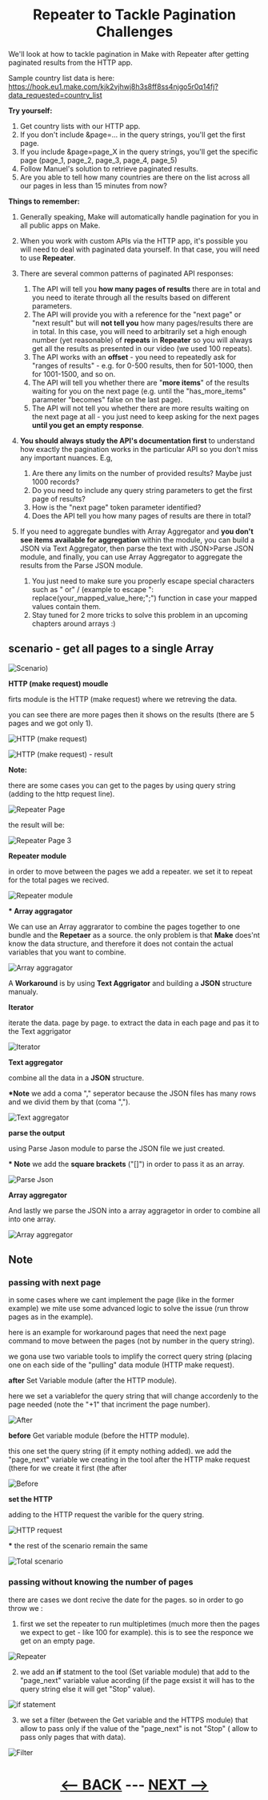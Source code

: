 <div align="center">



# Repeater to Tackle Pagination Challenges

</div>

   



We'll look at how to tackle pagination in Make with Repeater after getting paginated results from the HTTP app.

Sample country list data is here: 
https://hook.eu1.make.com/kjk2vjhwj8h3s8ff8ss4njgo5r0q14fj?data_requested=country_list

__Try yourself:__
1. Get country lists with our HTTP app.
2. If you don't include &page=... in the query strings, you'll get the first page.
3. If you include &page=page_X in the query strings, you'll get the specific page (page_1, page_2, page_3, page_4, page_5)
4. Follow Manuel's solution to retrieve paginated results.
5. Are you able to tell how many countries are there on the list across all our pages in less than 15 minutes from now?

__Things to remember:__

1. Generally speaking, Make will automatically handle pagination for you in all public apps on Make.
2. When you work with custom APIs via the HTTP app, it's possible you will need to deal with paginated data yourself. In that case, you will need to use __Repeater__.
3. There are several common patterns of paginated API responses:
   1. The API will tell you __how many pages of results__ there are in total and you need to iterate through all the results based on different parameters.
   2. The API will provide you with a reference for the "next page" or "next result" but will __not tell you__ how many pages/results there are in total. In this case, you will need to arbitrarily set a high enough number (yet reasonable) of __repeats__ in __Repeater__ so you will always get all the results as presented in our video (we used 100 repeats).
   3. The API works with an __offset__ - you need to repeatedly ask for "ranges of results" - e.g. for 0-500 results, then for 501-1000, then for 1001-1500, and so on.
   4. The API will tell you whether there are "__more items__" of the results waiting for you on the next page (e.g. until the "has_more_items" parameter "becomes" false on the last page).
   5. The API will not tell you whether there are more results waiting on the next page at all - you just need to keep asking for the next pages __until you get an empty response__.
      
4. __You should always study the API's documentation first__ to understand how exactly the pagination works in the particular API so you don't miss any important nuances. E.g,
   1. Are there any limits on the number of provided results? Maybe just 1000 records?
   2. Do you need to include any query string parameters to get the first page of results?
   3. How is the "next page" token parameter identified?
   4. Does the API tell you how many pages of results are there in total?
      
5. If you need to aggregate bundles with Array Aggregator and __you don't see items available for aggregation__ within the module, you can build a JSON via Text Aggregator, then parse the text with JSON>Parse JSON module, and finally, you can use Array Aggregator to aggregate the results from the Parse JSON module.
   1. You just need to make sure you properly escape special characters such as " or" /  (example to escape ": replace(your_mapped_value_here;";\") function in case your mapped values contain them.
   2. Stay tuned for 2 more tricks to solve this problem in an upcoming chapters around arrays :)


## scenario - get all pages to a single Array

![Scenario)](pic/l4repeatertotacklescenario.gif)

__HTTP (make request) moudle__

firts module is the HTTP (make request) where we retreving the data.

you can see there are more pages then it shows on the results (there are 5 pages and we got only 1).

![HTTP (make request)](pic/l4repeatertotacklehttp.gif)

![HTTP (make request) - result](pic/l4repeatertotacklehttpresult.gif)


__Note:__ 

there are some cases you can get to the pages by using query string (adding to the http request line).


![Repeater Page](pic/l4repeatertotacklerepetaerpage.gif)

the result will be:

![Repeater Page 3](pic/l4repeatertotacklerepetaerpage3.gif)

__Repeater module__

in order to move between the pages we add a repeater. we set it to repeat for the total pages we recived.


![Repeater module](pic/l4repeatertotacklerepetaer.gif)

__* Array aggragator__

We can use an Array aggrarator to combine the pages together to one bundle and the __Repetaer__ as a source. the only problem is that __Make__ does'nt know the data structure, and therefore it does not contain the actual variables that you want to combine.

![ Array aggragator](pic/l4repeatertotacklehttparrayagg.gif)


A __Workaround__ is by using __Text Aggrigator__ and building a __JSON__ structure manualy.

__Iterator__

iterate the data. page by page. to extract the data in each page and pas it to the Text aggrigator

![Iterator](pic/l4repeatertotackleiterator.gif)

__Text aggregator__

combine all the data in a __JSON__ structure.
 
 __*Note__ we add a coma "," seperator because the JSON files has many rows and we divid them by that (coma ",").
 
![Text aggregator](pic/l4repeatertotackletextagg.gif)


__parse the output__

using Parse Jason module to parse the JSON file we just created.

__* Note__ we add the __square brackets__ ("[]") in order to pass it as an array.

![Parse Json](pic/l4repeatertotacklejson.gif)

__Array aggregator__

And lastly we parse the JSON into a array aggragetor in order to combine all into one array.

![Array aggregator](pic/l4repeatertotackleharrayagg.gif)

## Note


### passing with next page

in some cases where we cant implement the page (like in the former example) we mite use some advanced logic to solve the issue (run throw pages as in the example).

here is an example for workaround pages that need the next page command to move between the pages (not by number in the query string).

we gona use two variable tools to implify the correct query string  (placing one on each side of the "pulling" data module (HTTP make request).

__after__ Set Variable module (after the HTTP module).

here we set a variablefor the query string that will change accordenly to the page needed (note the "+1" that incriment the page number).

![After](pic/l4repeatertotackleafter.gif)

__before__ Get variable module (before the HTTP module).

this one set the query string (if it empty nothing added). we add the "page_next" variable we creating in the tool after the HTTP make request (there for we create it first (the after 

![Before](pic/l4repeatertotacklebefore.gif)

__set the HTTP__ 

adding to the HTTP request the varible for the query string.

![HTTP request](pic/l4repeatertotacklehttpa.gif)

__*__ the rest of the scenario remain the same

![Total scenario](pic/l4repeatertotackletotal.gif)


### passing without knowing the number of pages

there are cases we dont recive the date for the pages. so in order to go throw we :
 1. first we set the repeater to run multipletimes (much more then the pages we expect to get - like 100 for example). this is to see the responce we get on an empty page.

![Repeater](pic/l4repeatertotackleex30.gif)

2. we add an __if__ statment to the tool (Set variable module) that add to the "page_next" variable value acording (if the page exsist it will has to the query string else it will get "Stop" value).


![if statement](pic/l4repeatertotackleex31.gif)

 3. we set a filter (between the Get variable and the HTTPS module) that allow to pass only if the value of the "page_next" is not "Stop" ( allow to pass only pages that with data).

![Filter](pic/l4repeatertotackleex32.gif)

<div align="center">
  
# [<-- BACK](l4advancedwebhooks.md) --- [NEXT -->](l4datastuctures.md)
</div>
